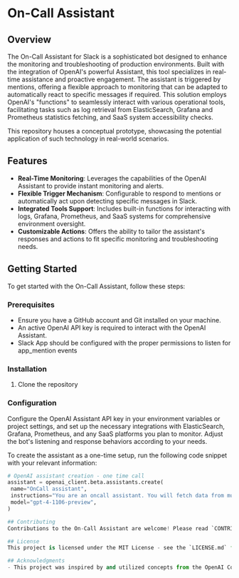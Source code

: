 # On-Call Assistant

## Overview
The On-Call Assistant for Slack is a sophisticated bot designed to enhance the monitoring and troubleshooting of production environments. Built with the integration of OpenAI's powerful Assistant, this tool specializes in real-time assistance and proactive engagement. The assistant is triggered by mentions, offering a flexible approach to monitoring that can be adapted to automatically react to specific messages if required. This solution employs OpenAI's "functions" to seamlessly interact with various operational tools, facilitating tasks such as log retrieval from ElasticSearch, Grafana and Prometheus statistics fetching, and SaaS system accessibility checks.

This repository houses a conceptual prototype, showcasing the potential application of such technology in real-world scenarios.

## Features
- **Real-Time Monitoring**: Leverages the capabilities of the OpenAI Assistant to provide instant monitoring and alerts.
- **Flexible Trigger Mechanism**: Configurable to respond to mentions or automatically act upon detecting specific messages in Slack.
- **Integrated Tools Support**: Includes built-in functions for interacting with logs, Grafana, Prometheus, and SaaS systems for comprehensive environment oversight.
- **Customizable Actions**: Offers the ability to tailor the assistant's responses and actions to fit specific monitoring and troubleshooting needs.

## Getting Started
To get started with the On-Call Assistant, follow these steps:

### Prerequisites
- Ensure you have a GitHub account and Git installed on your machine.
- An active OpenAI API key is required to interact with the OpenAI Assistant.
- Slack App should be configured with the proper permissions to listen for app_mention events

### Installation
1. Clone the repository

### Configuration
Configure the OpenAI Assistant API key in your environment variables or project settings, and set up the necessary integrations with ElasticSearch, Grafana, Prometheus, and any SaaS platforms you plan to monitor. Adjust the bot's listening and response behaviors according to your needs.

To create the assistant as a one-time setup, run the following code snippet with your relevant information:
```python
# OpenAI assistant creation - one time call
assistant = openai_client.beta.assistants.create(
 name="OnCall assistant",
 instructions="You are an oncall assistant. You will fetch data from multiple sources and help an Ops engineer understand the current status of a production environment. Answers should be 1-2 sentences max.",
 model="gpt-4-1106-preview",
)

## Contributing
Contributions to the On-Call Assistant are welcome! Please read `CONTRIBUTING.md` for details on our code of conduct, and the process for submitting pull requests to us.

## License
This project is licensed under the MIT License - see the `LICENSE.md` file for details.

## Acknowledgments
- This project was inspired by and utilized concepts from the OpenAI Cookbook, specifically the "Assistants API Overview (Python)" article. [OpenAI Cookbook: Assistants API Overview](https://cookbook.openai.com/examples/assistants_api_overview_python)


